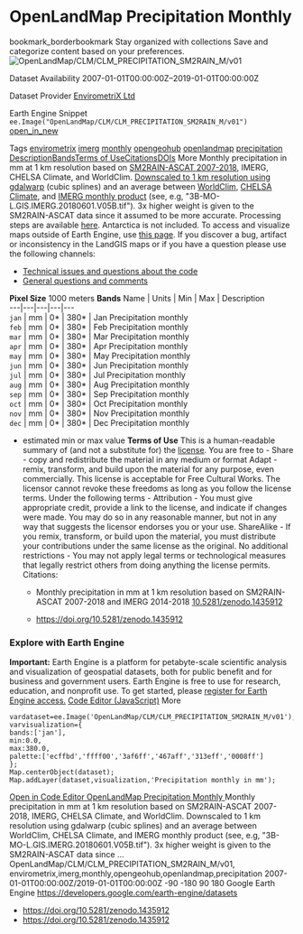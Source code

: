  
#  OpenLandMap Precipitation Monthly 
bookmark_borderbookmark Stay organized with collections  Save and categorize content based on your preferences.
![OpenLandMap/CLM/CLM_PRECIPITATION_SM2RAIN_M/v01](https://developers.google.com/earth-engine/datasets/images/OpenLandMap/OpenLandMap_CLM_CLM_PRECIPITATION_SM2RAIN_M_v01_sample.png) 

Dataset Availability
    2007-01-01T00:00:00Z–2019-01-01T00:00:00Z 

Dataset Provider
     [ EnvirometriX Ltd ](https://doi.org/10.5281/zenodo.1435912) 

Earth Engine Snippet
     `    ee.Image("OpenLandMap/CLM/CLM_PRECIPITATION_SM2RAIN_M/v01")   ` [ open_in_new ](https://code.earthengine.google.com/?scriptPath=Examples:Datasets/OpenLandMap/OpenLandMap_CLM_CLM_PRECIPITATION_SM2RAIN_M_v01) 

Tags
     [envirometrix](https://developers.google.com/earth-engine/datasets/tags/envirometrix) [imerg](https://developers.google.com/earth-engine/datasets/tags/imerg) [monthly](https://developers.google.com/earth-engine/datasets/tags/monthly) [opengeohub](https://developers.google.com/earth-engine/datasets/tags/opengeohub) [openlandmap](https://developers.google.com/earth-engine/datasets/tags/openlandmap) [precipitation](https://developers.google.com/earth-engine/datasets/tags/precipitation)
[Description](https://developers.google.com/earth-engine/datasets/catalog/OpenLandMap_CLM_CLM_PRECIPITATION_SM2RAIN_M_v01#description)[Bands](https://developers.google.com/earth-engine/datasets/catalog/OpenLandMap_CLM_CLM_PRECIPITATION_SM2RAIN_M_v01#bands)[Terms of Use](https://developers.google.com/earth-engine/datasets/catalog/OpenLandMap_CLM_CLM_PRECIPITATION_SM2RAIN_M_v01#terms-of-use)[Citations](https://developers.google.com/earth-engine/datasets/catalog/OpenLandMap_CLM_CLM_PRECIPITATION_SM2RAIN_M_v01#citations)[DOIs](https://developers.google.com/earth-engine/datasets/catalog/OpenLandMap_CLM_CLM_PRECIPITATION_SM2RAIN_M_v01#dois) More
Monthly precipitation in mm at 1 km resolution based on [SM2RAIN-ASCAT 2007-2018](https://doi.org/10.5281/zenodo.2615278), IMERG, CHELSA Climate, and WorldClim.
[Downscaled to 1 km resolution using gdalwarp](https://gitlab.com/openlandmap/global-layers/tree/master/input_layers/clim1km) (cubic splines) and an average between [WorldClim](https://www.worldclim.org/data/worldclim21.html), [CHELSA Climate](https://chelsa-climate.org/), and [IMERG monthly product](https://gpm.nasa.gov/data/imerg) (see, e.g, "3B-MO-L.GIS.IMERG.20180601.V05B.tif"). 3x higher weight is given to the SM2RAIN-ASCAT data since it assumed to be more accurate. Processing steps are available [here](https://gitlab.com/openlandmap/global-layers/tree/master/input_layers/clim1km). Antarctica is not included.
To access and visualize maps outside of Earth Engine, use [this page](https://opengeohub.org/about-openlandmap).
If you discover a bug, artifact or inconsistency in the LandGIS maps or if you have a question please use the following channels:
  * [Technical issues and questions about the code](https://gitlab.com/openlandmap/global-layers/issues)
  * [General questions and comments](https://disqus.com/home/forums/landgis/)


**Pixel Size** 1000 meters 
**Bands**
Name | Units | Min | Max | Description  
---|---|---|---|---  
`jan` | mm |  0*  |  380*  | Jan Precipitation monthly  
`feb` | mm |  0*  |  380*  | Feb Precipitation monthly  
`mar` | mm |  0*  |  380*  | Mar Precipitation monthly  
`apr` | mm |  0*  |  380*  | Apr Precipitation monthly  
`may` | mm |  0*  |  380*  | May Precipitation monthly  
`jun` | mm |  0*  |  380*  | Jun Precipitation monthly  
`jul` | mm |  0*  |  380*  | Jul Precipitation monthly  
`aug` | mm |  0*  |  380*  | Aug Precipitation monthly  
`sep` | mm |  0*  |  380*  | Sep Precipitation monthly  
`oct` | mm |  0*  |  380*  | Oct Precipitation monthly  
`nov` | mm |  0*  |  380*  | Nov Precipitation monthly  
`dec` | mm |  0*  |  380*  | Dec Precipitation monthly  
* estimated min or max value 
**Terms of Use**
This is a human-readable summary of (and not a substitute for) the [license](https://creativecommons.org/licenses/by-sa/4.0/).
You are free to - Share - copy and redistribute the material in any medium or format Adapt - remix, transform, and build upon the material for any purpose, even commercially.
This license is acceptable for Free Cultural Works. The licensor cannot revoke these freedoms as long as you follow the license terms.
Under the following terms - Attribution - You must give appropriate credit, provide a link to the license, and indicate if changes were made. You may do so in any reasonable manner, but not in any way that suggests the licensor endorses you or your use.
ShareAlike - If you remix, transform, or build upon the material, you must distribute your contributions under the same license as the original.
No additional restrictions - You may not apply legal terms or technological measures that legally restrict others from doing anything the license permits.
Citations:
  * Monthly precipitation in mm at 1 km resolution based on SM2RAIN-ASCAT 2007-2018 and IMERG 2014-2018 [10.5281/zenodo.1435912](https://doi.org/10.5281/zenodo.1435912)


  * [ https://doi.org/10.5281/zenodo.1435912 ](https://doi.org/10.5281/zenodo.1435912)


### Explore with Earth Engine
**Important:** Earth Engine is a platform for petabyte-scale scientific analysis and visualization of geospatial datasets, both for public benefit and for business and government users. Earth Engine is free to use for research, education, and nonprofit use. To get started, please [register for Earth Engine access.](https://console.cloud.google.com/earth-engine)
[Code Editor (JavaScript)](https://developers.google.com/earth-engine/datasets/catalog/OpenLandMap_CLM_CLM_PRECIPITATION_SM2RAIN_M_v01#code-editor-javascript-sample) More
```
vardataset=ee.Image('OpenLandMap/CLM/CLM_PRECIPITATION_SM2RAIN_M/v01');
varvisualization={
bands:['jan'],
min:0.0,
max:380.0,
palette:['ecffbd','ffff00','3af6ff','467aff','313eff','0008ff']
};
Map.centerObject(dataset);
Map.addLayer(dataset,visualization,'Precipitation monthly in mm');
```
[ Open in Code Editor ](https://code.earthengine.google.com/?scriptPath=Examples:Datasets/OpenLandMap/OpenLandMap_CLM_CLM_PRECIPITATION_SM2RAIN_M_v01)
[ OpenLandMap Precipitation Monthly ](https://developers.google.com/earth-engine/datasets/catalog/OpenLandMap_CLM_CLM_PRECIPITATION_SM2RAIN_M_v01)
Monthly precipitation in mm at 1 km resolution based on SM2RAIN-ASCAT 2007-2018, IMERG, CHELSA Climate, and WorldClim. Downscaled to 1 km resolution using gdalwarp (cubic splines) and an average between WorldClim, CHELSA Climate, and IMERG monthly product (see, e.g, "3B-MO-L.GIS.IMERG.20180601.V05B.tif"). 3x higher weight is given to the SM2RAIN-ASCAT data since …
OpenLandMap/CLM/CLM_PRECIPITATION_SM2RAIN_M/v01, envirometrix,imerg,monthly,opengeohub,openlandmap,precipitation 
2007-01-01T00:00:00Z/2019-01-01T00:00:00Z
-90 -180 90 180 
Google Earth Engine
https://developers.google.com/earth-engine/datasets
  * [ https://doi.org/10.5281/zenodo.1435912 ](https://doi.org/https://doi.org/10.5281/zenodo.1435912)
  * [ https://doi.org/10.5281/zenodo.1435912 ](https://doi.org/https://developers.google.com/earth-engine/datasets/catalog/OpenLandMap_CLM_CLM_PRECIPITATION_SM2RAIN_M_v01)


